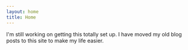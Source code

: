 ```yaml
---
layout: home
title: Home
---
```


<p>
	I'm still working on getting this totally set up. I have moved my old blog posts to this site to make my life easier. 
</p>
